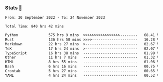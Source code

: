### Stats 👋
<!--START_SECTION:waka-->

```txt
From: 30 September 2022 - To: 24 November 2023

Total Time: 840 hrs 42 mins

Python              575 hrs 9 mins  >>>>>>>>>>>>>>>>>--------   68.41 %
Rust                136 hrs 50 mins >>>>---------------------   16.28 %
Markdown            22 hrs 27 mins  >------------------------   02.67 %
TeX                 17 hrs 24 mins  >------------------------   02.07 %
TypeScript          16 hrs 38 mins  -------------------------   01.98 %
Other               11 hrs 7 mins   -------------------------   01.32 %
HTML                8 hrs 55 mins   -------------------------   01.06 %
Bash                6 hrs 16 mins   -------------------------   00.75 %
Crontab             5 hrs 27 mins   -------------------------   00.65 %
YAML                4 hrs 24 mins   -------------------------   00.52 %
```

<!--END_SECTION:waka-->

<!--
**buhaytza2005/buhaytza2005** is a ✨ _special_ ✨ repository because its `README.md` (this file) appears on your GitHub profile.

Here are some ideas to get you started:

- 🔭 I’m currently working on ...
- 🌱 I’m currently learning ...
- 👯 I’m looking to collaborate on ...
- 🤔 I’m looking for help with ...
- 💬 Ask me about ...
- 📫 How to reach me: ...
- 😄 Pronouns: ...
- ⚡ Fun fact: ...
-->


